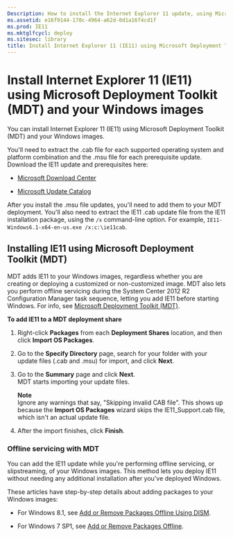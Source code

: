 ```yaml
---
Description: How to install the Internet Explorer 11 update, using Microsoft Deployment Toolkit (MDT) and your Windows images.
ms.assetid: e16f9144-170c-4964-a62d-0d1a16f4cd1f
ms.prod: IE11
ms.mktglfcycl: deploy
ms.sitesec: library
title: Install Internet Explorer 11 (IE11) using Microsoft Deployment Toolkit (MDT) and your Windows images (Internet Explorer 11 for IT Pros)
---
```


# Install Internet Explorer 11 (IE11) using Microsoft Deployment Toolkit (MDT) and your Windows images

You can install Internet Explorer 11 (IE11) using Microsoft Deployment Toolkit (MDT) and your Windows images.

You'll need to extract the .cab file for each supported operating system and platform combination and the .msu file for each prerequisite update. Download the IE11 update and prerequisites here:

-   [Microsoft Download Center](http://go.microsoft.com/fwlink/p/?LinkId=279697)

-   [Microsoft Update Catalog](http://go.microsoft.com/fwlink/p/?LinkId=214287)

After you install the .msu file updates, you'll need to add them to your MDT deployment. You'll also need to extract the IE11 .cab update file from the IE11 installation package, using the `/x` command-line option. For example, `IE11-Windows6.1-x64-en-us.exe /x:c:\ie11cab`.

## Installing IE11 using Microsoft Deployment Toolkit (MDT) 

MDT adds IE11 to your Windows images, regardless whether you are creating or deploying a customized or non-customized image. MDT also lets you perform offline servicing during the System Center 2012 R2 Configuration Manager task sequence, letting you add IE11 before starting Windows. For info, see [Microsoft Deployment Toolkit (MDT)](http://go.microsoft.com/fwlink/p/?linkid=331148).

**To add IE11 to a MDT deployment share**

1.  Right-click **Packages** from each **Deployment Shares** location, and then click **Import OS Packages**.

2.  Go to the **Specify Directory** page, search for your folder with your update files (.cab and .msu) for import, and click **Next**.

3.  Go to the **Summary** page and click **Next**.<br>
MDT starts importing your update files.<p>**Note**<br>Ignore any warnings that say, "Skipping invalid CAB file". This shows up because the **Import OS Packages** wizard skips the IE11\_Support.cab file, which isn't an actual update file.

4.  After the import finishes, click **Finish**.

### Offline servicing with MDT

You can add the IE11 update while you're performing offline servicing, or slipstreaming, of your Windows images. This method lets you deploy IE11 without needing any additional installation after you've deployed Windows.

These articles have step-by-step details about adding packages to your Windows images:

-   For Windows 8.1, see [Add or Remove Packages Offline Using DISM](http://go.microsoft.com/fwlink/p/?LinkId=276791).

-   For Windows 7 SP1, see [Add or Remove Packages Offline](http://go.microsoft.com/fwlink/p/?LinkId=214490).

 

 



